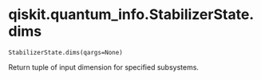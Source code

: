 # qiskit.quantum\_info.StabilizerState.dims

`StabilizerState.dims(qargs=None)`

Return tuple of input dimension for specified subsystems.
